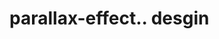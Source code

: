 # parallax-effect.. desgin                                                                                                                                                                                                                                                                                                                                                                                                                                                                                                                                                                                                                                                                      

